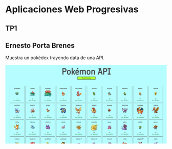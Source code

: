 # Aplicaciones Web Progresivas
## TP1
## Ernesto Porta Brenes

Muestra un pokèdex trayendo data de una API.

![Captura](Screen.PNG)